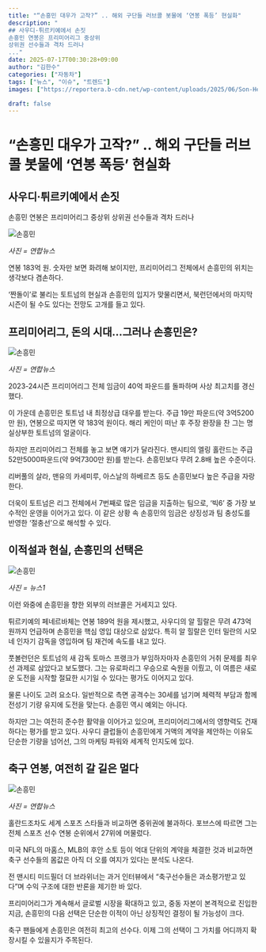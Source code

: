 ```yaml
---
title: "“손흥민 대우가 고작?” .. 해외 구단들 러브콜 봇물에 ‘연봉 폭등’ 현실화"
description: "
## 사우디·튀르키예에서 손짓
손흥민 연봉은 프리미어리그 중상위
상위권 선수들과 격차 드러나
..."
date: 2025-07-17T00:30:28+09:00
author: "김한수"
categories: ["자동차"]
tags: ["뉴스", "이슈", "트렌드"]
images: ["https://reportera.b-cdn.net/wp-content/uploads/2025/06/Son-Heung-mins-salary-comparison-and-expectation-1024x576.jpg"]

draft: false
---
```


# “손흥민 대우가 고작?” .. 해외 구단들 러브콜 봇물에 ‘연봉 폭등’ 현실화


## 사우디·튀르키예에서 손짓
손흥민 연봉은 프리미어리그 중상위
상위권 선수들과 격차 드러나


![손흥민](https://reportera.b-cdn.net/wp-content/uploads/2025/06/Son-Heung-mins-salary-comparison-and-expectation-1024x576.jpg)

*사진 = 연합뉴스*

연봉 183억 원. 숫자만 보면 화려해 보이지만, 프리미어리그 전체에서 손흥민의 위치는 생각보다 겸손하다.

‘짠돌이’로 불리는 토트넘의 현실과 손흥민의 입지가 맞물리면서, 북런던에서의 마지막 시즌이 될 수도 있다는 전망도 고개를 들고 있다.


## 프리미어리그, 돈의 시대…그러나 손흥민은?


![손흥민](https://reportera.b-cdn.net/wp-content/uploads/2025/06/엘링-홀란드-2-1024x679.jpg)

*사진 = 연합뉴스*

2023-24시즌 프리미어리그 전체 임금이 40억 파운드를 돌파하며 사상 최고치를 경신했다.

이 가운데 손흥민은 토트넘 내 최정상급 대우를 받는다. 주급 19만 파운드(약 3억5200만 원), 연봉으로 따지면 약 183억 원이다. 해리 케인이 떠난 후 주장 완장을 찬 그는 명실상부한 토트넘의 얼굴이다.

하지만 프리미어리그 전체를 놓고 보면 얘기가 달라진다. 맨시티의 엘링 홀란드는 주급 52만5000파운드(약 9억7300만 원)를 받는다. 손흥민보다 무려 2.8배 높은 수준이다.

리버풀의 살라, 맨유의 카세미루, 아스날의 하베르츠 등도 손흥민보다 높은 주급을 자랑한다.

더욱이 토트넘은 리그 전체에서 7번째로 많은 임금을 지출하는 팀으로, ‘빅6’ 중 가장 보수적인 운영을 이어가고 있다. 이 같은 상황 속 손흥민의 임금은 상징성과 팀 충성도를 반영한 ‘절충선’으로 해석할 수 있다.


## 이적설과 현실, 손흥민의 선택은


![손흥민](https://reportera.b-cdn.net/wp-content/uploads/2025/06/무리뉴와-손흥민-3-1024x769.jpg)

*사진 = 뉴스1*

이런 와중에 손흥민을 향한 외부의 러브콜은 거세지고 있다.

튀르키예의 페네르바체는 연봉 189억 원을 제시했고, 사우디의 알 힐랄은 무려 473억 원까지 언급하며 손흥민을 핵심 영입 대상으로 삼았다. 특히 알 힐랄은 인터 밀란의 시모네 인자기 감독을 영입하며 팀 재건에 속도를 내고 있다.

풋볼런던은 토트넘의 새 감독 토마스 프랭크가 부임하자마자 손흥민의 거취 문제를 최우선 과제로 삼았다고 보도했다. 그는 유로파리그 우승으로 숙원을 이뤘고, 이 여름은 새로운 도전을 시작할 절묘한 시기일 수 있다는 평가도 이어지고 있다.

물론 나이도 고려 요소다. 일반적으로 측면 공격수는 30세를 넘기며 체력적 부담과 함께 전성기 기량 유지에 도전을 맞는다. 손흥민 역시 예외는 아니다.

하지만 그는 여전히 준수한 활약을 이어가고 있으며, 프리미어리그에서의 영향력도 건재하다는 평가를 받고 있다. 사우디 클럽들이 손흥민에게 거액의 계약을 제안하는 이유도 단순한 기량을 넘어선, 그의 마케팅 파워와 세계적 인지도에 있다.


## 축구 연봉, 여전히 갈 길은 멀다


![손흥민](https://reportera.b-cdn.net/wp-content/uploads/2025/06/손흥민-4-1024x823.jpg)

*사진 = 연합뉴스*

홀란드조차도 세계 스포츠 스타들과 비교하면 중위권에 불과하다. 포브스에 따르면 그는 전체 스포츠 선수 연봉 순위에서 27위에 머물렀다.

미국 NFL의 마홈스, MLB의 후안 소토 등이 억대 단위의 계약을 체결한 것과 비교하면 축구 선수들의 몸값은 아직 더 오를 여지가 있다는 분석도 나온다.

전 맨시티 미드필더 더 브라위너는 과거 인터뷰에서 “축구선수들은 과소평가받고 있다”며 수익 구조에 대한 반론을 제기한 바 있다.

프리미어리그가 계속해서 글로벌 시장을 확대하고 있고, 중동 자본이 본격적으로 진입한 지금, 손흥민의 다음 선택은 단순한 이적이 아닌 상징적인 결정이 될 가능성이 크다.

축구 팬들에게 손흥민은 여전히 최고의 선수다. 이제 그의 선택이 그 가치를 어디까지 확장시킬 수 있을지가 주목된다.
